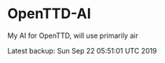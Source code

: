 # OpenTTD-AI
My AI for OpenTTD, will use primarily air

Latest backup: Sun Sep 22 05:51:01 UTC 2019
